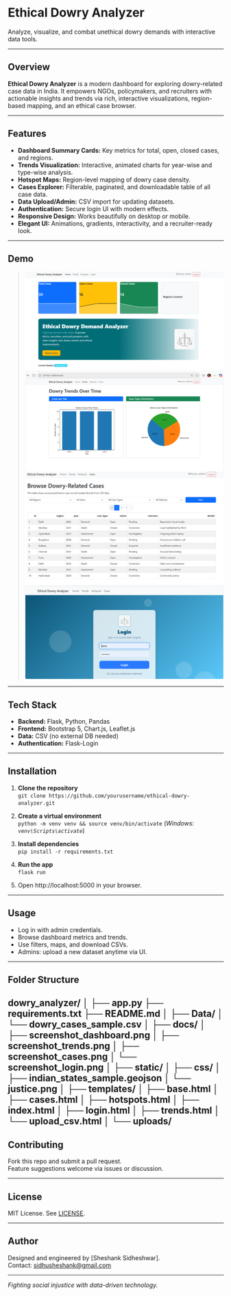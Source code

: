 # Ethical Dowry Analyzer

Analyze, visualize, and combat unethical dowry demands with interactive data tools.

---

## Overview

**Ethical Dowry Analyzer** is a modern dashboard for exploring dowry-related case data in India. It empowers NGOs, policymakers, and recruiters with actionable insights and trends via rich, interactive visualizations, region-based mapping, and an ethical case browser.

---

## Features

- **Dashboard Summary Cards:** Key metrics for total, open, closed cases, and regions.
- **Trends Visualization:** Interactive, animated charts for year-wise and type-wise analysis.
- **Hotspot Maps:** Region-level mapping of dowry case density.
- **Cases Explorer:** Filterable, paginated, and downloadable table of all case data.
- **Data Upload/Admin:** CSV import for updating datasets.
- **Authentication:** Secure login UI with modern effects.
- **Responsive Design:** Works beautifully on desktop or mobile.
- **Elegant UI:** Animations, gradients, interactivity, and a recruiter-ready look.

---

## Demo

> ![Dashboard Screenshot](docs/screenshot_dashboard.png)
> ![Trends Screenshot](docs/screenshot_trends.png)
> ![Cases Screenshot](docs/screenshot_cases.png)
> ![Login Screenshot](docs/screenshot_login.png)

---

## Tech Stack

- **Backend:** Flask, Python, Pandas
- **Frontend:** Bootstrap 5, Chart.js, Leaflet.js
- **Data:** CSV (no external DB needed)
- **Authentication:** Flask-Login

---

## Installation

1. **Clone the repository**  
   `git clone https://github.com/yourusername/ethical-dowry-analyzer.git`

2. **Create a virtual environment**  
   `python -m venv venv && source venv/bin/activate` (*Windows: `venv\Scripts\activate`*)

3. **Install dependencies**  
   `pip install -r requirements.txt`

4. **Run the app**  
   `flask run`

5. Open http://localhost:5000 in your browser.

---

## Usage

- Log in with admin credentials.
- Browse dashboard metrics and trends.
- Use filters, maps, and download CSVs.
- Admins: upload a new dataset anytime via UI.

---

## Folder Structure
dowry_analyzer/
│
├── app.py
├── requirements.txt
├── README.md
│
├── Data/
│ └── dowry_cases_sample.csv
│
├── docs/
│ ├── screenshot_dashboard.png
│ ├── screenshot_trends.png
│ ├── screenshot_cases.png
│ └── screenshot_login.png
│
├── static/
│ ├── css/
│ ├── indian_states_sample.geojson
│ └── justice.png
│
├── templates/
│ ├── base.html
│ ├── cases.html
│ ├── hotspots.html
│ ├── index.html
│ ├── login.html
│ ├── trends.html
│ └── upload_csv.html
│
└── uploads/
---

## Contributing

Fork this repo and submit a pull request.  
Feature suggestions welcome via issues or discussion.

---

## License

MIT License. See [LICENSE](LICENSE.txt).

---

## Author

Designed and engineered by [Sheshank Sidheshwar].  
Contact: [sidhusheshank@gmail.com](mailto:sidhusheshank@gmail.com)

---

*Fighting social injustice with data-driven technology.*    

